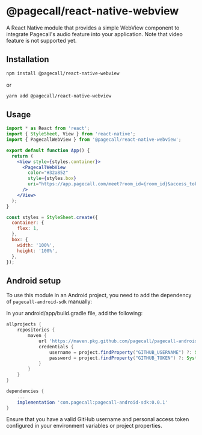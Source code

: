 # @pagecall/react-native-webview

A React Native module that provides a simple WebView component to integrate Pagecall's audio feature into your application. Note that video feature is not supported yet.

## Installation

```sh
npm install @pagecall/react-native-webview
```

or 

```sh
yarn add @pagecall/react-native-webview
```

## Usage

```jsx
import * as React from 'react';
import { StyleSheet, View } from 'react-native';
import { PagecallWebView } from '@pagecall/react-native-webview';

export default function App() {
  return (
    <View style={styles.container}>
      <PagecallWebView
        color="#32a852"
        style={styles.box}
        uri="https://app.pagecall.com/meet?room_id={room_id}&access_token={access_token}"
      />
    </View>
  );
}

const styles = StyleSheet.create({
  container: {
    flex: 1,
  },
  box: {
    width: '100%',
    height: '100%',
  },
});

```

## Android setup

To use this module in an Android project, you need to add the dependency of `pagecall-android-sdk` manually:  

In your android/app/build.gradle file, add the following:  

```groovy
allprojects {
    repositories {
        maven {
            url 'https://maven.pkg.github.com/pagecall/pagecall-android-sdk'
            credentials {
                username = project.findProperty("GITHUB_USERNAME") ?: System.getenv("GITHUB_USERNAME")
                password = project.findProperty("GITHUB_TOKEN") ?: System.getenv("GITHUB_TOKEN")
            }
        }
    }
}

dependencies {
    ...
    implementation 'com.pagecall:pagecall-android-sdk:0.0.1'
}

```

Ensure that you have a valid GitHub username and personal access token configured in your environment variables or project properties.